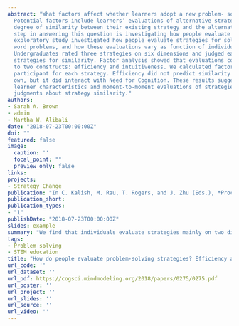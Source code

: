 ```yaml
---
abstract: "What factors affect whether learners adopt a new problem- solving strategy?
  Potential factors include learners’ evaluations of alternative strategies and the
  degree of similarity between their existing strategy and the alternatives. A first
  step in answering this question is investigating how people evaluate strategies. This
  exploratory study investigated how people evaluate strategies for solving algebraic
  word problems, and how these evaluations vary as function of individual differences.
  Undergraduates rated three strategies on six dimensions and judged each pair of
  strategies for similarity. Factor analysis showed that evaluations could be reduced
  to two constructs: efficiency and intuitiveness. We calculated factor scores for each
  participant for each strategy. Efficiency did not predict similarity ratings on its
  own, but it did interact with Need for Cognition. These results suggest stable
  learner characteristics and moment-to-moment evaluations of strategies influence
  judgments about strategy similarity."
authors:
- Sarah A. Brown
- admin
- Martha W. Alibali
date: "2018-07-23T00:00:00Z"
doi: ""
featured: false
image:
  caption: ''
  focal_point: ""
  preview_only: false
links:
projects:
- Strategy Change
publication: "In C. Kalish, M. Rau, T. Rogers, and J. Zhu (Eds.), *Proceedings of the 40th Annual Conference of the Cognitive Science Society* (pp. 1414-1419). Austin, TX: Cognitive Science Society"
publication_short:
publication_types:
- "1"
publishDate: "2018-07-23T00:00:00Z"
slides: example
summary: "We find that individuals evaluate strategies mainly on two dimensions: Intuitiveness and Efficiency."
tags:
- Problem solving
- STEM education
title: "How do people evaluate problem-solving strategies? Efficiency and intuitiveness matter"
url_code: ''
url_dataset: ''
url_pdf: https://cogsci.mindmodeling.org/2018/papers/0275/0275.pdf
url_poster: ''
url_project: ''
url_slides: ''
url_source: ''
url_video: ''
---
```


